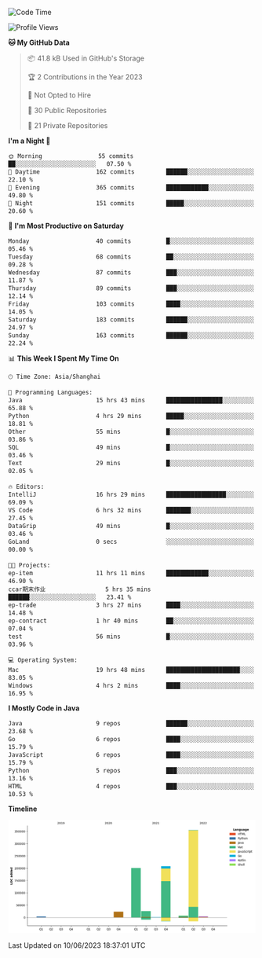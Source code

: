 <!--START_SECTION:waka-->
![Code Time](http://img.shields.io/badge/Code%20Time-1%2C871%20hrs%206%20mins-blue)

![Profile Views](http://img.shields.io/badge/Profile%20Views-0-blue)

**🐱 My GitHub Data** 

> 📦 41.8 kB Used in GitHub's Storage 
 > 
> 🏆 2 Contributions in the Year 2023
 > 
> 🚫 Not Opted to Hire
 > 
> 📜 30 Public Repositories 
 > 
> 🔑 21 Private Repositories 
 > 
**I'm a Night 🦉** 

```text
🌞 Morning                55 commits          ██░░░░░░░░░░░░░░░░░░░░░░░   07.50 % 
🌆 Daytime                162 commits         ██████░░░░░░░░░░░░░░░░░░░   22.10 % 
🌃 Evening                365 commits         ████████████░░░░░░░░░░░░░   49.80 % 
🌙 Night                  151 commits         █████░░░░░░░░░░░░░░░░░░░░   20.60 % 
```
📅 **I'm Most Productive on Saturday** 

```text
Monday                   40 commits          █░░░░░░░░░░░░░░░░░░░░░░░░   05.46 % 
Tuesday                  68 commits          ██░░░░░░░░░░░░░░░░░░░░░░░   09.28 % 
Wednesday                87 commits          ███░░░░░░░░░░░░░░░░░░░░░░   11.87 % 
Thursday                 89 commits          ███░░░░░░░░░░░░░░░░░░░░░░   12.14 % 
Friday                   103 commits         ████░░░░░░░░░░░░░░░░░░░░░   14.05 % 
Saturday                 183 commits         ██████░░░░░░░░░░░░░░░░░░░   24.97 % 
Sunday                   163 commits         ██████░░░░░░░░░░░░░░░░░░░   22.24 % 
```


📊 **This Week I Spent My Time On** 

```text
🕑︎ Time Zone: Asia/Shanghai

💬 Programming Languages: 
Java                     15 hrs 43 mins      ████████████████░░░░░░░░░   65.88 % 
Python                   4 hrs 29 mins       █████░░░░░░░░░░░░░░░░░░░░   18.81 % 
Other                    55 mins             █░░░░░░░░░░░░░░░░░░░░░░░░   03.86 % 
SQL                      49 mins             █░░░░░░░░░░░░░░░░░░░░░░░░   03.46 % 
Text                     29 mins             █░░░░░░░░░░░░░░░░░░░░░░░░   02.05 % 

🔥 Editors: 
IntelliJ                 16 hrs 29 mins      █████████████████░░░░░░░░   69.09 % 
VS Code                  6 hrs 32 mins       ███████░░░░░░░░░░░░░░░░░░   27.45 % 
DataGrip                 49 mins             █░░░░░░░░░░░░░░░░░░░░░░░░   03.46 % 
GoLand                   0 secs              ░░░░░░░░░░░░░░░░░░░░░░░░░   00.00 % 

🐱‍💻 Projects: 
ep-item                  11 hrs 11 mins      ████████████░░░░░░░░░░░░░   46.90 % 
ccar期末作业                 5 hrs 35 mins       ██████░░░░░░░░░░░░░░░░░░░   23.41 % 
ep-trade                 3 hrs 27 mins       ████░░░░░░░░░░░░░░░░░░░░░   14.48 % 
ep-contract              1 hr 40 mins        ██░░░░░░░░░░░░░░░░░░░░░░░   07.04 % 
test                     56 mins             █░░░░░░░░░░░░░░░░░░░░░░░░   03.96 % 

💻 Operating System: 
Mac                      19 hrs 48 mins      █████████████████████░░░░   83.05 % 
Windows                  4 hrs 2 mins        ████░░░░░░░░░░░░░░░░░░░░░   16.95 % 
```

**I Mostly Code in Java** 

```text
Java                     9 repos             ██████░░░░░░░░░░░░░░░░░░░   23.68 % 
Go                       6 repos             ████░░░░░░░░░░░░░░░░░░░░░   15.79 % 
JavaScript               6 repos             ████░░░░░░░░░░░░░░░░░░░░░   15.79 % 
Python                   5 repos             ███░░░░░░░░░░░░░░░░░░░░░░   13.16 % 
HTML                     4 repos             ███░░░░░░░░░░░░░░░░░░░░░░   10.53 % 
```



**Timeline**

![Lines of Code chart](https://raw.githubusercontent.com/youtiaoguagua/youtiaoguagua/master/assets/bar_graph.png)


 Last Updated on 10/06/2023 18:37:01 UTC
<!--END_SECTION:waka-->